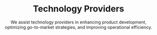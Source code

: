 ---
layout: sub-industry
parent: Technology
order: 2
title: "Technology Providers"
subtitle: "We assist technology providers in enhancing product development, optimizing go-to-market strategies, and improving operational efficiency."
  
challenges:
  - "Rapid product development and time-to-market pressures"
  - "Managing complex partner ecosystems"
  - "Balancing innovation with operational efficiency"
  - "Navigating shifting regulatory landscapes"
  
solutions:
  - title: "Product Development Acceleration"
    content:
      - "Innovation pipeline optimization"
      - "Cross-functional collaboration enhancement"
      - "Agile development practices implementation"
  - title: "Ecosystem Management"
    content:
      - "Partner performance analytics"
      - "Channel strategy optimization"
      - "Co-innovation program development"
  - title: "Operational Excellence"
    content:
      - "Shared services optimization"
      - "Process automation and AI integration"
      - "Cost structure optimization"
  
outcomes:
  - "25-35% reduction in product development cycles"
  - "20-30% improvement in partner ecosystem performance"
  - "Increased operational efficiency and cost savings"
  - "Enhanced innovation output and market responsiveness"
  
why_choose:
  - "Technology Expertise: Comprehensive understanding of technology provider challenges and opportunities."
  - "Innovation-Driven Solutions: Implementing agile and innovative practices for accelerated product development."
  - "Ecosystem Optimization: Enhancing partner relationships and channel strategies for better performance."
  - "Operational Efficiency: Streamlining processes and integrating advanced technologies for improved efficiency."
  - "Collaborative Approach: Partnering with your team to deliver customized and impactful solutions."
  
cta-title: "Ready to enhance your technology offerings and optimize your operations?"
cta: "Contact SLKone today to learn how our specialized services can drive your product development and go-to-market strategies."
icon: "fa-microchip"
color: "forest"
image: "/assets/images/backgrounds/technology-providers.webp"
permalink: /industries/technology/technology-providers
redirect: "/industries/technology/technology-providers"
---